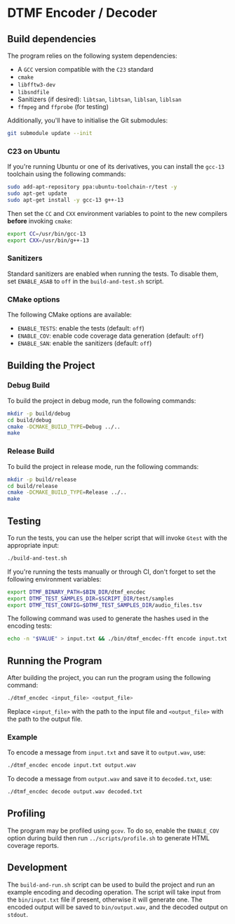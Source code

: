 # DTMF Encoder / Decoder

## Build dependencies

The program relies on the following system dependencies:

- A `GCC` version compatible with the `C23` standard
- `cmake`
- `libfftw3-dev`
- `libsndfile`
- Sanitizers (if desired): `libtsan`, `libtsan`, `liblsan`, `liblsan`
- `ffmpeg` and `ffprobe` (for testing)

Additionally, you'll have to initialise the Git submodules:

```sh
git submodule update --init
```

### C23 on Ubuntu

If you're running Ubuntu or one of its derivatives, you can install the `gcc-13`
toolchain using the following commands:

```sh
sudo add-apt-repository ppa:ubuntu-toolchain-r/test -y
sudo apt-get update
sudo apt-get install -y gcc-13 g++-13
```

Then set the `CC` and `CXX` environment variables to point to the new compilers
**before** invoking `cmake`:

```sh
export CC=/usr/bin/gcc-13
export CXX=/usr/bin/g++-13
```

### Sanitizers

Standard sanitizers are enabled when running the tests. To disable them, set
`ENABLE_ASAB` to `off` in the `build-and-test.sh` script.

### CMake options

The following CMake options are available:

- `ENABLE_TESTS`: enable the tests (default: `off`)
- `ENABLE_COV`: enable code coverage data generation (default: `off`)
- `ENABLE_SAN`: enable the sanitizers (default: `off`)

## Building the Project

### Debug Build

To build the project in debug mode, run the following commands:

```sh
mkdir -p build/debug
cd build/debug
cmake -DCMAKE_BUILD_TYPE=Debug ../..
make
```

### Release Build

To build the project in release mode, run the following commands:

```sh
mkdir -p build/release
cd build/release
cmake -DCMAKE_BUILD_TYPE=Release ../..
make
```

## Testing

To run the tests, you can use the helper script that will invoke `Gtest` with
the appropriate input:

```sh
./build-and-test.sh
```

If you're running the tests manually or through CI, don't forget to set the
following environment variables:

```bash
export DTMF_BINARY_PATH=$BIN_DIR/dtmf_encdec
export DTMF_TEST_SAMPLES_DIR=$SCRIPT_DIR/test/samples
export DTMF_TEST_CONFIG=$DTMF_TEST_SAMPLES_DIR/audio_files.tsv
```

The following command was used to generate the hashes used in the encoding
tests:

```bash
echo -n "$VALUE" > input.txt && ./bin/dtmf_encdec-fft encode input.txt output.wav 2>/dev/null && ffprobe output.wav 2>&1 | tail -n2 | md5sum
```

## Running the Program

After building the project, you can run the program using the following command:

```sh
./dtmf_encdec <input_file> <output_file>
```

Replace `<input_file>` with the path to the input file and `<output_file>` with
the path to the output file.

### Example

To encode a message from `input.txt` and save it to `output.wav`, use:

```sh
./dtmf_encdec encode input.txt output.wav
```

To decode a message from `output.wav` and save it to `decoded.txt`, use:

```sh
./dtmf_encdec decode output.wav decoded.txt
```
## Profiling

The program may be profiled using `gcov`. To do so, enable the `ENABLE_COV`
option during build then run `../scripts/profile.sh` to generate HTML coverage reports.

## Development

The `build-and-run.sh` script can be used to build the project and run an
example encoding and decoding operation. The script will take input from the
`bin/input.txt` file if present, otherwise it will generate one. The encoded
output will be saved to `bin/output.wav`, and the decoded output on `stdout`.
